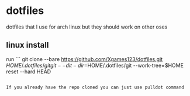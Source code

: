 # dotfiles
dotfiles that I use for arch linux but they should work on other oses


## linux install
run ```
git clone --bare https://github.com/Xgames123/dotfiles.git $HOME/.dotfiles/git
git --dit-dir=$HOME/.dotfiles/git --work-tree=$HOME reset --hard HEAD
```

If you already have the repo cloned you can just use pulldot command
